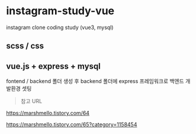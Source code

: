 # instagram-study-vue

instagram clone coding study (vue3, mysql)

## scss / css

## vue.js + express + mysql

fontend / backend 폴더 생성 후 backend 폴더에 express 프레임워크로 백엔드 개발환경 셋팅

> 참고 URL

https://marshmello.tistory.com/64

https://marshmello.tistory.com/65?category=1158454
